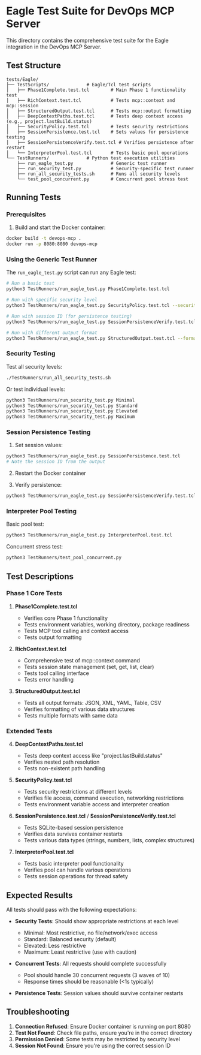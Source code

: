 # Eagle Test Suite for DevOps MCP Server

This directory contains the comprehensive test suite for the Eagle integration in the DevOps MCP Server.

## Test Structure

```
tests/Eagle/
├── TestScripts/              # Eagle/Tcl test scripts
│   ├── Phase1Complete.test.tcl        # Main Phase 1 functionality test
│   ├── RichContext.test.tcl           # Tests mcp::context and mcp::session
│   ├── StructuredOutput.test.tcl      # Tests mcp::output formatting
│   ├── DeepContextPaths.test.tcl      # Tests deep context access (e.g., project.lastBuild.status)
│   ├── SecurityPolicy.test.tcl        # Tests security restrictions
│   ├── SessionPersistence.test.tcl    # Sets values for persistence testing
│   ├── SessionPersistenceVerify.test.tcl # Verifies persistence after restart
│   └── InterpreterPool.test.tcl       # Tests basic pool operations
└── TestRunners/              # Python test execution utilities
    ├── run_eagle_test.py              # Generic test runner
    ├── run_security_test.py           # Security-specific test runner
    ├── run_all_security_tests.sh      # Runs all security levels
    └── test_pool_concurrent.py        # Concurrent pool stress test
```

## Running Tests

### Prerequisites

1. Build and start the Docker container:
```bash
docker build -t devops-mcp .
docker run -p 8080:8080 devops-mcp
```

### Using the Generic Test Runner

The `run_eagle_test.py` script can run any Eagle test:

```bash
# Run a basic test
python3 TestRunners/run_eagle_test.py Phase1Complete.test.tcl

# Run with specific security level
python3 TestRunners/run_eagle_test.py SecurityPolicy.test.tcl --security Minimal

# Run with session ID (for persistence testing)
python3 TestRunners/run_eagle_test.py SessionPersistenceVerify.test.tcl --session-id abc123

# Run with different output format
python3 TestRunners/run_eagle_test.py StructuredOutput.test.tcl --format json
```

### Security Testing

Test all security levels:
```bash
./TestRunners/run_all_security_tests.sh
```

Or test individual levels:
```bash
python3 TestRunners/run_security_test.py Minimal
python3 TestRunners/run_security_test.py Standard
python3 TestRunners/run_security_test.py Elevated
python3 TestRunners/run_security_test.py Maximum
```

### Session Persistence Testing

1. Set session values:
```bash
python3 TestRunners/run_eagle_test.py SessionPersistence.test.tcl
# Note the session ID from the output
```

2. Restart the Docker container

3. Verify persistence:
```bash
python3 TestRunners/run_eagle_test.py SessionPersistenceVerify.test.tcl --session-id <noted-session-id>
```

### Interpreter Pool Testing

Basic pool test:
```bash
python3 TestRunners/run_eagle_test.py InterpreterPool.test.tcl
```

Concurrent stress test:
```bash
python3 TestRunners/test_pool_concurrent.py
```

## Test Descriptions

### Phase 1 Core Tests

1. **Phase1Complete.test.tcl**
   - Verifies core Phase 1 functionality
   - Tests environment variables, working directory, package readiness
   - Tests MCP tool calling and context access
   - Tests output formatting

2. **RichContext.test.tcl**
   - Comprehensive test of mcp::context command
   - Tests session state management (set, get, list, clear)
   - Tests tool calling interface
   - Tests error handling

3. **StructuredOutput.test.tcl**
   - Tests all output formats: JSON, XML, YAML, Table, CSV
   - Verifies formatting of various data structures
   - Tests multiple formats with same data

### Extended Tests

4. **DeepContextPaths.test.tcl**
   - Tests deep context access like "project.lastBuild.status"
   - Verifies nested path resolution
   - Tests non-existent path handling

5. **SecurityPolicy.test.tcl**
   - Tests security restrictions at different levels
   - Verifies file access, command execution, networking restrictions
   - Tests environment variable access and interpreter creation

6. **SessionPersistence.test.tcl** / **SessionPersistenceVerify.test.tcl**
   - Tests SQLite-based session persistence
   - Verifies data survives container restarts
   - Tests various data types (strings, numbers, lists, complex structures)

7. **InterpreterPool.test.tcl**
   - Tests basic interpreter pool functionality
   - Verifies pool can handle various operations
   - Tests session operations for thread safety

## Expected Results

All tests should pass with the following expectations:

- **Security Tests**: Should show appropriate restrictions at each level
  - Minimal: Most restrictive, no file/network/exec access
  - Standard: Balanced security (default)
  - Elevated: Less restrictive
  - Maximum: Least restrictive (use with caution)

- **Concurrent Tests**: All requests should complete successfully
  - Pool should handle 30 concurrent requests (3 waves of 10)
  - Response times should be reasonable (<1s typically)

- **Persistence Tests**: Session values should survive container restarts

## Troubleshooting

1. **Connection Refused**: Ensure Docker container is running on port 8080
2. **Test Not Found**: Check file paths, ensure you're in the correct directory
3. **Permission Denied**: Some tests may be restricted by security level
4. **Session Not Found**: Ensure you're using the correct session ID